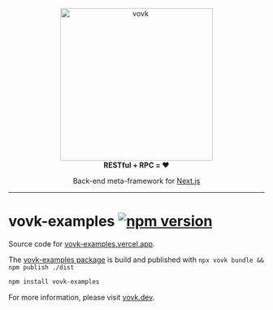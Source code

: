 <p align="center"> 
  <picture>
    <source width="300" media="(prefers-color-scheme: dark)" srcset="https://vovk.dev/vovk-logo-white.svg">
    <source width="300" media="(prefers-color-scheme: light)" srcset="https://vovk.dev/vovk-logo.svg">
    <img width="300" alt="vovk" src="https://vovk.dev/vovk-logo.svg">
  </picture><br>
  <strong>RESTful + RPC = ♥️</strong>
</p>

<p align="center">
  Back-end meta-framework for <a href="https://nextjs.org/docs/app">Next.js</a>
</p>

---

# vovk-examples [![npm version](https://badge.fury.io/js/vovk-examples.svg)](https://www.npmjs.com/package/vovk-examples)

Source code for [vovk-examples.vercel.app](https://vovk-examples.vercel.app/).

The [vovk-examples package](https://www.npmjs.com/package/vovk-examples) is build and published with `npx vovk bundle && npm publish ./dist`

```sh
npm install vovk-examples
```

For more information, please visit [vovk.dev](https://vovk.dev/).

